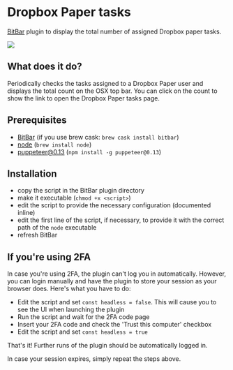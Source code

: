 # Dropbox Paper tasks

[BitBar](https://github.com/matryer/bitbar) plugin to display the total number of assigned Dropbox paper tasks.

![](http://g.recordit.co/EBa1hZXnOv.gif)

## What does it do?
Periodically checks the tasks assigned to a Dropbox Paper user and displays the total count on the OSX top bar.
You can click on the count to show the link to open the Dropbox Paper tasks page.

## Prerequisites
- [BitBar](https://github.com/matryer/bitbar) (if you use brew cask: `brew cask install bitbar`)
- [node](https://nodejs.org/) (`brew install node`)
- [puppeteer@0.13](https://github.com/GoogleChrome/puppeteer) (`npm install -g puppeteer@0.13`)

## Installation
- copy the script in the BitBar plugin directory
- make it executable (`chmod +x <script>`)
- edit the script to provide the necessary configuration (documented inline)
- edit the first line of the script, if necessary, to provide it with the correct path of the `node` executable
- refresh BitBar

## If you're using 2FA
In case you're using 2FA, the plugin can't log you in automatically. However, you can login manually and have the plugin to store your session as your browser does.
Here's what you have to do:

- Edit the script and set `const headless = false`. This will cause you to see the UI when launching the plugin
- Run the script and wait for the 2FA code page
- Insert your 2FA code and check the 'Trust this computer' checkbox
- Edit the script and set `const headless = true`

That's it! Further runs of the plugin should be automatically logged in.

In case your session expires, simply repeat the steps above.
